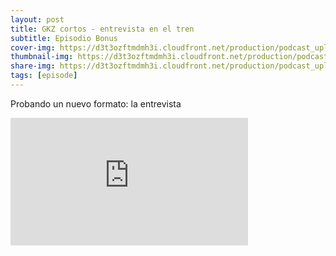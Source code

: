 ```yaml
---
layout: post
title: GKZ cortos - entrevista en el tren
subtitle: Episodio Bonus
cover-img: https://d3t3ozftmdmh3i.cloudfront.net/production/podcast_uploaded_episode/14743809/14743809-1707582536737-20ae72213ce3.jpg
thumbnail-img: https://d3t3ozftmdmh3i.cloudfront.net/production/podcast_uploaded_episode/14743809/14743809-1707582536737-20ae72213ce3.jpg
share-img: https://d3t3ozftmdmh3i.cloudfront.net/production/podcast_uploaded_episode/14743809/14743809-1707582536737-20ae72213ce3.jpg
tags: [episode]
---
```


Probando un nuevo formato: la entrevista
<iframe src='https://podcasters.spotify.com/pod/show/geekingzone/embed/episodes/GKZ-cortos---entrevista-en-el-tren-e2fk3qb' height='204px' width='380px' frameborder='0' scrolling='no'></iframe>